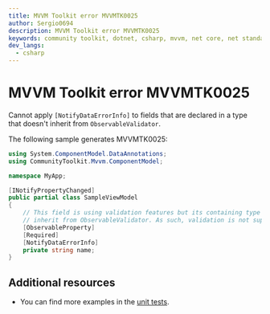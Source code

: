 ```yaml
---
title: MVVM Toolkit error MVVMTK0025
author: Sergio0694
description: MVVM Toolkit error MVVMTK0025
keywords: community toolkit, dotnet, csharp, mvvm, net core, net standard, source generators
dev_langs:
  - csharp
---
```


# MVVM Toolkit error MVVMTK0025

Cannot apply `[NotifyDataErrorInfo]` to fields that are declared in a type that doesn't inherit from `ObservableValidator`.

The following sample generates MVVMTK0025:

```csharp
using System.ComponentModel.DataAnnotations;
using CommunityToolkit.Mvvm.ComponentModel;

namespace MyApp;

[INotifyPropertyChanged]
public partial class SampleViewModel
{
    // This field is using validation features but its containing type does not
    // inherit from ObservableValidator. As such, validation is not supported.
    [ObservableProperty]
    [Required]
    [NotifyDataErrorInfo]
    private string name;
}
```

## Additional resources

- You can find more examples in the [unit tests](https://github.com/CommunityToolkit/dotnet/tree/main/tests/CommunityToolkit.Mvvm.SourceGenerators.UnitTests).
